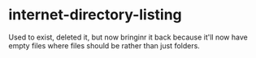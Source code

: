 # internet-directory-listing
Used to exist, deleted it, but now bringinr it back because it'll now have empty files where files should be rather than just folders.
